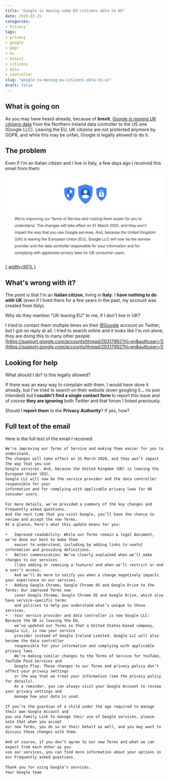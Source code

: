 ```yaml
---
title: "Google is moving some EU citizens data to US"
date: 2020-02-25
categories: 
- Privacy
tags: 
- privacy
- google
- gdpr
- eu
- brexit
- citizens
- data
- controller
slug: "google-is-moving-eu-citizens-data-to-us"
draft: false
---
```


## What is going on

As you may have heard already, because of **brexit**, [Google is moving UK citizens data](https://www.independent.co.uk/life-style/gadgets-and-tech/news/google-uk-us-data-brexit-gdpr-trump-protection-information-a9348191.html) from the Northern Ireland data controller to the US one (Google LLC).
Leaving the EU, UK citizens are not protected anymore by GDPR, and while this may be unfair, Google is legally allowed to do it.

## The problem

Even if I'm an Italian citizen and I live in Italy, a few days ago I received this email from them:

[![google data controller](google-data-controller-email.png){ width=90% }](google-data-controller-email.png)

## What's wrong with it?

The point is that I'm an **Italian citizen**, living in **Italy**. 
I **have nothing to do with UK** (even if I lived there for a few years in the past, my account was created from Italy).

Why do they mention "UK leaving EU" to me, if I don't live in UK?

I tried to contact them multiple times on their [@Google](https://twitter.com/Google) account on Twitter, but I got no reply at all. I tried to search online and it looks like I'm not alone, they are doing this to many other people: [https://support.google.com/accounts/thread/29317992?hl=en&authuser=1](https://support.google.com/accounts/thread/29317992?hl=en&authuser=1)

## Looking for help

What should I do? Is this legally allowed?

If there was an easy way to complain with them, I would have done it already, but I've tried to search on their website 
(even googling it... no pun intended) but **I couldn't find a single contact form** to report this issue and of course **they are ignoring** both Twitter and that forum I linked previously.

Should I **report them** to the **Privacy Authority**? If yes, how?

## Full text of the email

Here is the full text of the email I received:

```text
We’re improving our Terms of Service and making them easier for you to understand. 
The changes will take effect on 31 March 2020, and they won’t impact the way that you use 
Google services. And, because the United Kingdom (UK) is leaving the European Union (EU), 
Google LLC will now be the service provider and the data controller responsible for your 
information and for complying with applicable privacy laws for UK consumer users.

For more details, we’ve provided a summary of the key changes and Frequently asked questions. 
And the next time that you visit Google, you’ll have the chance to review and accept the new Terms. 
At a glance, here’s what this update means for you:

• 	Improved readability: While our Terms remain a legal document, we’ve done our best to make them 
    easier to understand, including by adding links to useful information and providing definitions.
• 	Better communication: We’ve clearly explained when we’ll make changes to our services 
    (like adding or removing a feature) and when we’ll restrict or end a user’s access. 
    And we’ll do more to notify you when a change negatively impacts your experience on our services.
• 	Adding Google Chrome, Google Chrome OS and Google Drive to the Terms: Our improved Terms now 
    cover Google Chrome, Google Chrome OS and Google Drive, which also have service-specific terms 
    and policies to help you understand what’s unique to those services.
• 	Your service provider and data controller is now Google LLC: Because the UK is leaving the EU, 
    we’ve updated our Terms so that a United States-based company, Google LLC, is now your service 
    provider instead of Google Ireland Limited. Google LLC will also become the data controller 
    responsible for your information and complying with applicable privacy laws. 
    We’re making similar changes to the Terms of Service for YouTube, YouTube Paid Services and 
    Google Play. These changes to our Terms and privacy policy don’t affect your privacy settings 
    or the way that we treat your information (see the privacy policy for details). 
    As a reminder, you can always visit your Google Account to review your privacy settings and 
    manage how your data is used.

If you’re the guardian of a child under the age required to manage their own Google Account and 
you use Family Link to manage their use of Google services, please note that when you accept 
our new Terms, you do so on their behalf as well, and you may want to discuss these changes with them.

And of course, if you don’t agree to our new Terms and what we can expect from each other as you 
use our services, you can find more information about your options in our Frequently asked questions.

Thank you for using Google’s services.
Your Google team

